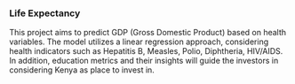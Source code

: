 ### Life Expectancy 
This project aims to predict GDP (Gross Domestic Product) based on health variables. The model utilizes a linear regression approach, considering health indicators such as Hepatitis B, Measles, Polio, Diphtheria, HIV/AIDS. In addition, education metrics and their insights will guide the investors in considering Kenya as place to invest in.
